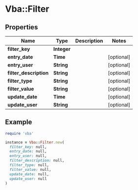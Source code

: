 # Vba::Filter

## Properties

| Name | Type | Description | Notes |
| ---- | ---- | ----------- | ----- |
| **filter_key** | **Integer** |  |  |
| **entry_date** | **Time** |  | [optional] |
| **entry_user** | **String** |  | [optional] |
| **filter_description** | **String** |  | [optional] |
| **filter_type** | **String** |  | [optional] |
| **filter_value** | **String** |  | [optional] |
| **update_date** | **Time** |  | [optional] |
| **update_user** | **String** |  | [optional] |

## Example

```ruby
require 'vba'

instance = Vba::Filter.new(
  filter_key: null,
  entry_date: null,
  entry_user: null,
  filter_description: null,
  filter_type: null,
  filter_value: null,
  update_date: null,
  update_user: null
)
```

